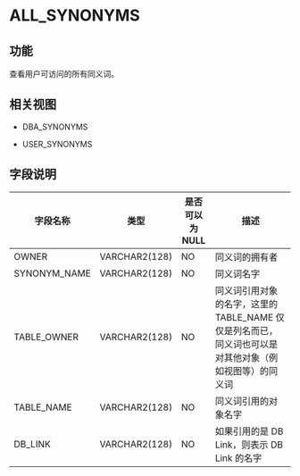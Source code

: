 ALL_SYNONYMS 
=================================



功能 
-----------

查看用户可访问的所有同义词。

相关视图 
-------------

* DBA_SYNONYMS

  

* USER_SYNONYMS

  




字段说明 
-------------



|   **字段名称**   |    **类型**     | **是否可以为 NULL** |                          **描述**                          |
|--------------|---------------|----------------|----------------------------------------------------------|
| OWNER        | VARCHAR2(128) | NO             | 同义词的拥有者                                                  |
| SYNONYM_NAME | VARCHAR2(128) | NO             | 同义词名字                                                    |
| TABLE_OWNER  | VARCHAR2(128) | NO             | 同义词引用对象的名字，这里的TABLE_NAME 仅仅是列名而已，同义词也可以是对其他对象（例如视图等）的同义词 |
| TABLE_NAME   | VARCHAR2(128) | NO             | 同义词引用的对象名字                                               |
| DB_LINK      | VARCHAR2(128) | NO             | 如果引用的是 DB Link，则表示 DB Link 的名字                           |





